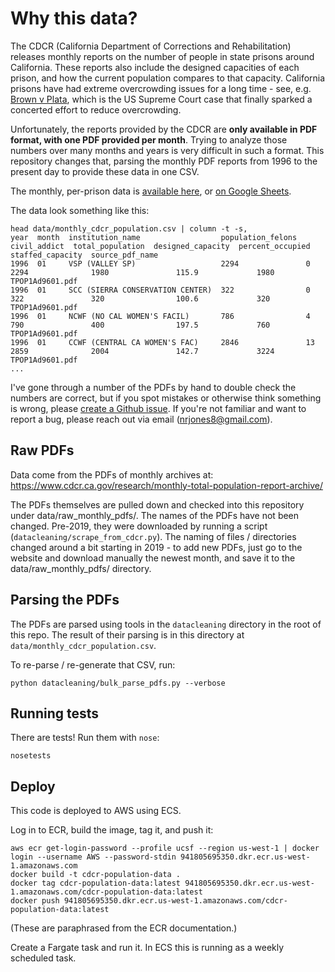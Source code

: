 # Why this data?
The CDCR (California Department of Corrections and Rehabilitation) releases monthly reports on the number of people in state prisons around California. These reports also include the designed capacities of each prison, and how the current population compares to that capacity. California prisons have had extreme overcrowding issues for a long time - see, e.g. [Brown v Plata](https://en.wikipedia.org/wiki/Brown_v._Plata), which is the US Supreme Court case that finally sparked a concerted effort to reduce overcrowding.

Unfortunately, the reports provided by the CDCR are **only available in PDF format, with one PDF provided per month**. Trying to analyze those numbers over many months and years is very difficult in such a format. This repository changes that, parsing the monthly PDF reports from 1996 to the present day to provide these data in one CSV.

The monthly, per-prison data is [available here](data/monthly_cdcr_population.csv), or [on Google Sheets](https://docs.google.com/spreadsheets/d/1Hbg3ON2foBZzAIqasVrA6wDvDf2dApFF7kCQbCurS1Q/edit?usp=sharing).

The data look something like this:
```
head data/monthly_cdcr_population.csv | column -t -s,
year  month  institution_name                  population_felons  civil_addict  total_population  designed_capacity  percent_occupied  staffed_capacity  source_pdf_name
1996  01     VSP (VALLEY SP)                   2294               0             2294              1980               115.9             1980              TPOP1Ad9601.pdf
1996  01     SCC (SIERRA CONSERVATION CENTER)  322                0             322               320                100.6             320               TPOP1Ad9601.pdf
1996  01     NCWF (NO CAL WOMEN'S FACIL)       786                4             790               400                197.5             760               TPOP1Ad9601.pdf
1996  01     CCWF (CENTRAL CA WOMEN'S FAC)     2846               13            2859              2004               142.7             3224              TPOP1Ad9601.pdf
...
```

I've gone through a number of the PDFs by hand to double check the numbers are correct, but if you spot mistakes or otherwise think something is wrong, please [create a Github issue](https://github.com/nrjones8/cdcr-population-data/issues). If you're not familiar and want to report a bug, please reach out via email (nrjones8@gmail.com).

## Raw PDFs
Data come from the PDFs of monthly archives at: https://www.cdcr.ca.gov/research/monthly-total-population-report-archive/

The PDFs themselves are pulled down and checked into this repository under data/raw_monthly_pdfs/. The names of the PDFs have not been changed. Pre-2019, they were downloaded by running a script (`datacleaning/scrape_from_cdcr.py`). The naming of files / directories changed around a bit starting in 2019 - to add new PDFs, just go to the website and download manually the newest month, and save it to the data/raw_monthly_pdfs/ directory.

## Parsing the PDFs
The PDFs are parsed using tools in the `datacleaning` directory in the root of this repo. The result of their parsing is in this directory at `data/monthly_cdcr_population.csv`.

To re-parse / re-generate that CSV, run:
```
python datacleaning/bulk_parse_pdfs.py --verbose
```

## Running tests
There are tests! Run them with `nose`:
```
nosetests
```

## Deploy

This code is deployed to AWS using ECS.

Log in to ECR, build the image, tag it, and push it:

```
aws ecr get-login-password --profile ucsf --region us-west-1 | docker login --username AWS --password-stdin 941805695350.dkr.ecr.us-west-1.amazonaws.com
docker build -t cdcr-population-data .
docker tag cdcr-population-data:latest 941805695350.dkr.ecr.us-west-1.amazonaws.com/cdcr-population-data:latest
docker push 941805695350.dkr.ecr.us-west-1.amazonaws.com/cdcr-population-data:latest
```

(These are paraphrased from the ECR documentation.)

Create a Fargate task and run it. In ECS this is running as a weekly scheduled task.
